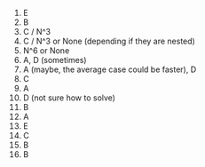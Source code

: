 1. E
2. B
3. C / N^3
4. C / N^3 or None (depending if they are nested)
5. N^6 or None
6. A, D (sometimes)
7. A (maybe, the average case could be faster), D
8. C
9. A
10. D (not sure how to solve)
11. B
12. A
13. E
14. C
15. B
16. B

